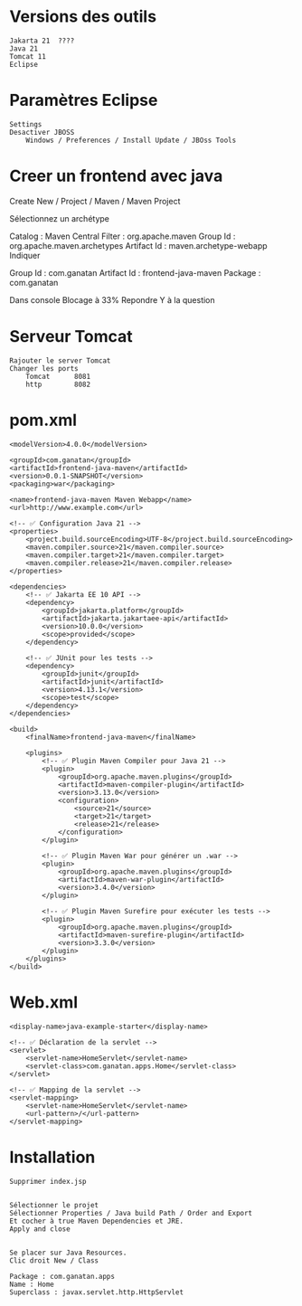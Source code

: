 
# Versions des outils
	Jakarta 21  ????
	Java 21
	Tomcat 11
	Eclipse

# Paramètres Eclipse
	Settings
	Desactiver JBOSS
		Windows / Preferences / Install Update / JBOss Tools

# Creer un  frontend avec java

Create New / Project / Maven / Maven Project

Sélectionnez un archétype

Catalog : Maven Central
Filter : org.apache.maven
Group Id : org.apache.maven.archetypes
Artifact Id : maven.archetype-webapp
Indiquer 

Group Id : com.ganatan
Artifact Id : frontend-java-maven
Package : com.ganatan


Dans console Blocage à 33%
Repondre Y à la question

# Serveur Tomcat
	Rajouter le server Tomcat
	Changer les ports
		Tomcat      8081
		http        8082


# pom.xml

<?xml version="1.0" encoding="UTF-8"?>

<project xmlns="http://maven.apache.org/POM/4.0.0"
         xmlns:xsi="http://www.w3.org/2001/XMLSchema-instance"
         xsi:schemaLocation="http://maven.apache.org/POM/4.0.0 http://maven.apache.org/xsd/maven-4.0.0.xsd">
    
    <modelVersion>4.0.0</modelVersion>

    <groupId>com.ganatan</groupId>
    <artifactId>frontend-java-maven</artifactId>
    <version>0.0.1-SNAPSHOT</version>
    <packaging>war</packaging>

    <name>frontend-java-maven Maven Webapp</name>
    <url>http://www.example.com</url>

    <!-- ✅ Configuration Java 21 -->
    <properties>
        <project.build.sourceEncoding>UTF-8</project.build.sourceEncoding>
        <maven.compiler.source>21</maven.compiler.source>
        <maven.compiler.target>21</maven.compiler.target>
        <maven.compiler.release>21</maven.compiler.release>
    </properties>

    <dependencies>
        <!-- ✅ Jakarta EE 10 API -->
        <dependency>
            <groupId>jakarta.platform</groupId>
            <artifactId>jakarta.jakartaee-api</artifactId>
            <version>10.0.0</version>
            <scope>provided</scope>
        </dependency>

        <!-- ✅ JUnit pour les tests -->
        <dependency>
            <groupId>junit</groupId>
            <artifactId>junit</artifactId>
            <version>4.13.1</version>
            <scope>test</scope>
        </dependency>
    </dependencies>

    <build>
        <finalName>frontend-java-maven</finalName>

        <plugins>
            <!-- ✅ Plugin Maven Compiler pour Java 21 -->
            <plugin>
                <groupId>org.apache.maven.plugins</groupId>
                <artifactId>maven-compiler-plugin</artifactId>
                <version>3.13.0</version>
                <configuration>
                    <source>21</source>
                    <target>21</target>
                    <release>21</release>
                </configuration>
            </plugin>

            <!-- ✅ Plugin Maven War pour générer un .war -->
            <plugin>
                <groupId>org.apache.maven.plugins</groupId>
                <artifactId>maven-war-plugin</artifactId>
                <version>3.4.0</version>
            </plugin>

            <!-- ✅ Plugin Maven Surefire pour exécuter les tests -->
            <plugin>
                <groupId>org.apache.maven.plugins</groupId>
                <artifactId>maven-surefire-plugin</artifactId>
                <version>3.3.0</version>
            </plugin>
        </plugins>
    </build>

</project>

# Web.xml

<?xml version="1.0" encoding="UTF-8"?>
<web-app xmlns="https://jakarta.ee/xml/ns/jakartaee"
         xmlns:xsi="http://www.w3.org/2001/XMLSchema-instance"
         xsi:schemaLocation="https://jakarta.ee/xml/ns/jakartaee
         https://jakarta.ee/xml/ns/jakartaee/web-app_5_0.xsd"
         version="5.0">
         
    <display-name>java-example-starter</display-name>

    <!-- ✅ Déclaration de la servlet -->
    <servlet>
        <servlet-name>HomeServlet</servlet-name>
        <servlet-class>com.ganatan.apps.Home</servlet-class>
    </servlet>

    <!-- ✅ Mapping de la servlet -->
    <servlet-mapping>
        <servlet-name>HomeServlet</servlet-name>
        <url-pattern>/</url-pattern>
    </servlet-mapping>

</web-app>

# Installation
	
	Supprimer index.jsp


	Sélectionner le projet
	Sélectionner Properties / Java build Path / Order and Export
	Et cocher à true Maven Dependencies et JRE.
	Apply and close


	Se placer sur Java Resources.
	Clic droit New / Class

	Package : com.ganatan.apps
	Name : Home
	Superclass : javax.servlet.http.HttpServlet